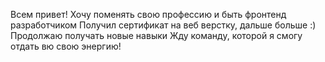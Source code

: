 Всем привет!
Хочу поменять свою профессию и быть фронтенд разработчиком
Получил сертификат на веб верстку, дальше больше :) 
Продолжаю получать новые навыки
Жду команду, которой я смогу отдать вю свою энергию!

